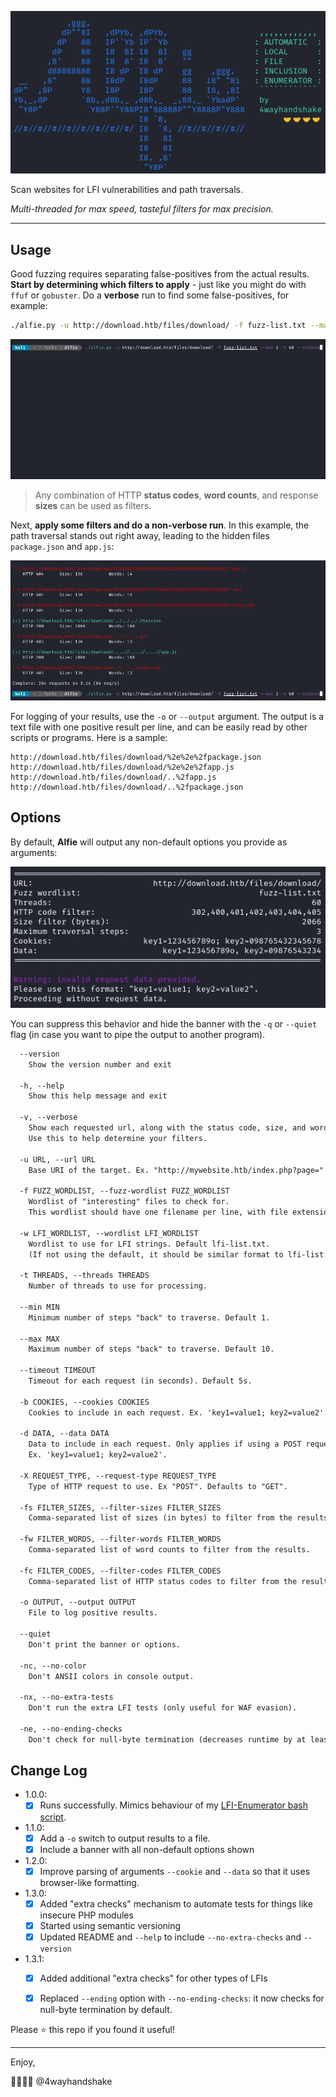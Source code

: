 ![banner](images/banner.png)

Scan websites for LFI vulnerabilities and path traversals.

*Multi-threaded for max speed, tasteful filters for max precision.*

---

## Usage

Good fuzzing requires separating false-positives from the actual results. **Start by determining which filters to apply** - just like you might do with `ffuf` or `gobuster`. Do a **verbose** run to find some false-positives, for example:

```bash
./alfie.py -u http://download.htb/files/download/ -f fuzz-list.txt --max 3 -t 60 --verbose
```

![false-positive](images/false-positive.gif)

> Any combination of HTTP **status codes**, **word counts**, and response **sizes** can be used as filters.

Next, **apply some filters and do a non-verbose run**. In this example, the path traversal stands out right away, leading to the hidden files `package.json` and `app.js`:

![lfi-test](images/lfi-test.gif)

For logging of your results, use the `-o` or `--output` argument. The output is a text file with one positive result per line, and can be easily read by other scripts or programs. Here is a sample:

```
http://download.htb/files/download/%2e%2e%2fpackage.json
http://download.htb/files/download/%2e%2e%2fapp.js
http://download.htb/files/download/..%2fapp.js
http://download.htb/files/download/..%2fpackage.json
```



## Options

By default, **Alfie** will output any non-default options you provide as arguments:

![options display](images/options%20display.png)

You can suppress this behavior and hide the banner with the `-q` or `--quiet` flag (in case you want to pipe the output to another program).

```html
  --version
	Show the version number and exit

  -h, --help            
	Show this help message and exit

  -v, --verbose         
	Show each requested url, along with the status code, size, and words in the response.
	Use this to help determine your filters.

  -u URL, --url URL     
	Base URI of the target. Ex. "http://mywebsite.htb/index.php?page="

  -f FUZZ_WORDLIST, --fuzz-wordlist FUZZ_WORDLIST
	Wordlist of "interesting" files to check for.
	This wordlist should have one filename per line, with file extensions if applicable.

  -w LFI_WORDLIST, --wordlist LFI_WORDLIST
	Wordlist to use for LFI strings. Default lfi-list.txt.
	(If not using the default, it should be similar format to lfi-list.txt)

  -t THREADS, --threads THREADS
	Number of threads to use for processing.

  --min MIN             
	Minimum number of steps "back" to traverse. Default 1.

  --max MAX             
	Maximum number of steps "back" to traverse. Default 10.

  --timeout TIMEOUT     
	Timeout for each request (in seconds). Default 5s.

  -b COOKIES, --cookies COOKIES
	Cookies to include in each request. Ex. 'key1=value1; key2=value2'.

  -d DATA, --data DATA  
	Data to include in each request. Only applies if using a POST request (see -X option).
    Ex. 'key1=value1; key2=value2'.

  -X REQUEST_TYPE, --request-type REQUEST_TYPE
	Type of HTTP request to use. Ex "POST". Defaults to "GET".

  -fs FILTER_SIZES, --filter-sizes FILTER_SIZES
	Comma-separated list of sizes (in bytes) to filter from the results.

  -fw FILTER_WORDS, --filter-words FILTER_WORDS
	Comma-separated list of word counts to filter from the results.

  -fc FILTER_CODES, --filter-codes FILTER_CODES
	Comma-separated list of HTTP status codes to filter from the results.

  -o OUTPUT, --output OUTPUT
	File to log positive results.

  --quiet
	Don't print the banner or options.

  -nc, --no-color
	Don't ANSII colors in console output.

  -nx, --no-extra-tests
	Don't run the extra LFI tests (only useful for WAF evasion).

  -ne, --no-ending-checks
  	Don't check for null-byte termination (decreases runtime by at least 66%).

```



## Change Log

- 1.0.0:
  - [x] Runs successfully. Mimics behaviour of my [LFI-Enumerator bash script](https://github.com/4wayhandshake/LFI-Enumerator).
- 1.1.0:
  - [x] Add a `-o` switch to output results to a file.
  - [x] Include a banner with all non-default options shown
- 1.2.0:
  - [x] Improve parsing of arguments `--cookie` and `--data` so that it uses browser-like formatting.
- 1.3.0:
  - [x] Added "extra checks" mechanism to automate tests for things like insecure PHP modules
  - [x] Started using semantic versioning
  - [x] Updated README and `--help` to include `--no-extra-checks` and `--version`
- 1.3.1:
  - [x] Added additional "extra checks" for other types of LFIs
  - [x] Replaced `--ending` option with `--no-ending-checks`: it now checks for null-byte termination by default.



Please :star: this repo if you found it useful!


---

Enjoy,

:handshake::handshake::handshake::handshake:
@4wayhandshake
